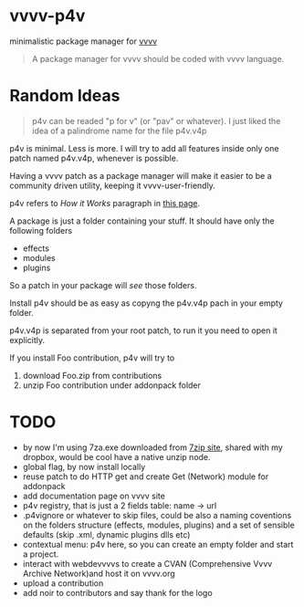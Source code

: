 vvvv-p4v
========

minimalistic package manager for [vvvv][1]

> A package manager for vvvv should be coded with vvvv language.

Random Ideas
============

> p4v can be readed "p for v" (or "pav" or whatever). I just liked the idea of a palindrome name for the file p4v.v4p


p4v is minimal. Less is more. I will try to add all features inside only one patch named p4v.v4p, whenever is possible.

Having a vvvv patch as a package manager will make it easier to be a community driven utility, keeping it vvvv-user-friendly.

p4v refers to *How it Works* paragraph in [this page][2].

A package is just a folder containing your stuff. It should have only the following folders

* effects
* modules
* plugins

So a patch in your package will _see_ those folders.

Install p4v should be as easy as copyng the p4v.v4p pach in your empty folder.

p4v.v4p is separated from your root patch, to run it you need to open it explicitly.

If you install Foo contribution, p4v will try to

1. download Foo.zip from contributions
2. unzip Foo contribution under addonpack folder


TODO
====

* by now I'm using 7za.exe downloaded from [7zip site](http://www.7-zip.org/download.html), shared with my dropbox, would be cool have a native unzip node.
* global flag, by now install locally
* reuse patch to do HTTP get and create Get (Network) module for addonpack
* add documentation page on vvvv site
* p4v registry, that is just a 2 fields table: name -> url
* .p4vignore or whatever to skip files, could be also a naming coventions on the folders structure (effects, modules, plugins) and a set of sensible defaults (skip .xml, dynamic plugins dlls etc)
* contextual menu: p4v here, so you can create an empty folder and start a project.
* interact with webdevvvvs to create a CVAN (Comprehensive Vvvv Archive Network)and host it on vvvv.org
* upload a contribution
* add noir to contributors and say thank for the logo

[1]: http://vvvv.org "vvvv - a multipurpose toolkit"
[2]: http://vvvv.org/documentation/nodes-and-paths "vvvv documentation - nodes and paths"

